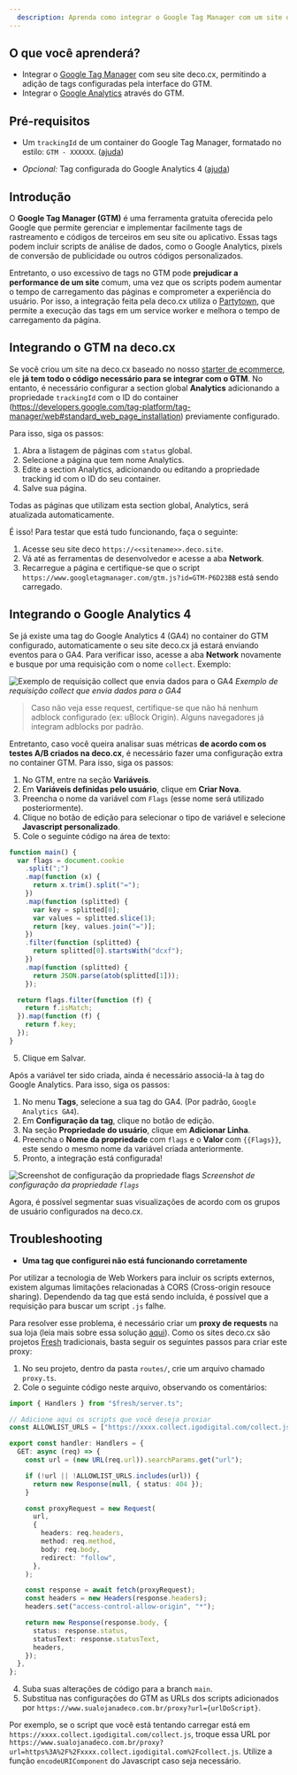```yaml
---
  description: Aprenda como integrar o Google Tag Manager com um site deco.cx
---
```


## O que você aprenderá?

- Integrar o [Google Tag Manager](https://tagmanager.google.com/) com seu site
  deco.cx, permitindo a adição de tags configuradas pela interface do GTM.
- Integrar o [Google Analytics](https://analytics.google.com/) através do GTM.

## Pré-requisitos

- Um `trackingId` de um container do Google Tag Manager, formatado no estilo:
  `GTM - XXXXXX`.
  ([ajuda](https://support.rocketspark.com/hc/en-us/articles/900002470443-How-do-I-get-my-Google-Tag-Manager-Tracking-ID-or-GTM-Number-))

- _Opcional:_ Tag configurada do Google Analytics 4
  ([ajuda](https://support.google.com/tagmanager/answer/9442095?hl=en))

## Introdução

O **Google Tag Manager (GTM)** é uma ferramenta gratuita oferecida pelo Google
que permite gerenciar e implementar facilmente tags de rastreamento e códigos de
terceiros em seu site ou aplicativo. Essas tags podem incluir scripts de análise
de dados, como o Google Analytics, pixels de conversão de publicidade ou outros
códigos personalizados.

Entretanto, o uso excessivo de tags no GTM pode **prejudicar a performance de um
site** comum, uma vez que os scripts podem aumentar o tempo de carregamento das
páginas e comprometer a experiência do usuário. Por isso, a integração feita
pela deco.cx utiliza o [Partytown](https://partytown.builder.io/), que permite a
execução das tags em um service worker e melhora o tempo de carregamento da
página.

## Integrando o GTM na deco.cx

Se você criou um site na deco.cx baseado no nosso
[starter de ecommerce](https://fashion.deco.site/), ele **já tem todo o código
necessário para se integrar com o GTM**. No entanto, é necessário configurar a
section global **Analytics** adicionando a propriedade `trackingId` com o ID do
container
(https://developers.google.com/tag-platform/tag-manager/web#standard_web_page_installation)
previamente configurado.

Para isso, siga os passos:

1. Abra a listagem de páginas com `status` global.
2. Selecione a página que tem nome Analytics.
3. Edite a section Analytics, adicionando ou editando a propriedade tracking id
   com o ID do seu container.
4. Salve sua página.

Todas as páginas que utilizam esta section global, Analytics, será atualizada
automaticamente.

É isso! Para testar que está tudo funcionando, faça o seguinte:

1. Acesse seu site deco `https://<<sitename>>.deco.site`.
2. Vá até as ferramentas de desenvolvedor e acesse a aba **Network**.
3. Recarregue a página e certifique-se que o script
   `https://www.googletagmanager.com/gtm.js?id=GTM-P6D23BB` está sendo
   carregado.

## Integrando o Google Analytics 4

Se já existe uma tag do Google Analytics 4 (GA4) no container do GTM
configurado, automaticamente o seu site deco.cx já estará enviando eventos para
o GA4. Para verificar isso, acesse a aba **Network** novamente e busque por uma
requisição com o nome `collect`. Exemplo:

![Exemplo de requisição collect que envia dados para o GA4](https://user-images.githubusercontent.com/18706156/229370675-53775267-6cd5-4a88-8fe4-b5ea6f5566de.png)
_Exemplo de requisição collect que envia dados para o GA4_

> Caso não veja esse request, certifique-se que não há nenhum adblock
> configurado (ex: uBlock Origin). Alguns navegadores já integram adblocks por
> padrão.

Entretanto, caso você queira analisar suas métricas **de acordo com os testes
A/B criados na deco.cx**, é necessário fazer uma configuração extra no container
GTM. Para isso, siga os passos:

1. No GTM, entre na seção **Variáveis**.
2. Em **Variáveis definidas pelo usuário**, clique em **Criar Nova**.
3. Preencha o nome da variável com `Flags` (esse nome será utilizado
   posteriormente).
4. Clique no botão de edição para selecionar o tipo de variável e selecione
   **Javascript personalizado**.
5. Cole o seguinte código na área de texto:

```javascript
function main() {
  var flags = document.cookie
    .split(";")
    .map(function (x) {
      return x.trim().split("=");
    })
    .map(function (splitted) {
      var key = splitted[0];
      var values = splitted.slice(1);
      return [key, values.join("=")];
    })
    .filter(function (splitted) {
      return splitted[0].startsWith("dcxf");
    })
    .map(function (splitted) {
      return JSON.parse(atob(splitted[1]));
    });

  return flags.filter(function (f) {
    return f.isMatch;
  }).map(function (f) {
    return f.key;
  });
}
```

5. Clique em Salvar.

Após a variável ter sido criada, ainda é necessário associá-la à tag do Google
Analytics. Para isso, siga os passos:

1. No menu **Tags**, selecione a sua tag do GA4. (Por padrão,
   `Google Analytics GA4`).
2. Em **Configuração da tag**, clique no botão de edição.
3. Na seção **Propriedade do usuário**, clique em **Adicionar Linha**.
4. Preencha o **Nome da propriedade** com `flags` e o **Valor** com `{{Flags}}`,
   este sendo o mesmo nome da variável criada anteriormente.
5. Pronto, a integração está configurada!

![Screenshot de configuração da propriedade `flags`](https://user-images.githubusercontent.com/18706156/229370987-a2d0b82a-3b58-46ca-98b1-d7f8c2a8600d.png)
_Screenshot de configuração da propriedade `flags`_

Agora, é possível segmentar suas visualizações de acordo com os grupos de
usuário configurados na deco.cx.

## Troubleshooting

- **Uma tag que configurei não está funcionando corretamente**

Por utilizar a tecnologia de Web Workers para incluir os scripts externos,
existem algumas limitações relacionadas à CORS (Cross-origin resouce sharing).
Dependendo da tag que está sendo incluída, é possível que a requisição para
buscar um script `.js` falhe.

Para resolver esse problema, é necessário criar um **proxy de requests** na sua
loja (leia mais sobre essa solução
[aqui](https://partytown.builder.io/proxying-requests)). Como os sites deco.cx
são projetos [Fresh](https://fresh.deno.dev/) tradicionais, basta seguir os
seguintes passos para criar este proxy:

1. No seu projeto, dentro da pasta `routes/`, crie um arquivo chamado
   `proxy.ts`.
2. Cole o seguinte código neste arquivo, observando os comentários:

```ts
import { Handlers } from "$fresh/server.ts";

// Adicione aqui os scripts que você deseja proxiar
const ALLOWLIST_URLS = ["https://xxxx.collect.igodigital.com/collect.js"];

export const handler: Handlers = {
  GET: async (req) => {
    const url = (new URL(req.url)).searchParams.get("url");

    if (!url || !ALLOWLIST_URLS.includes(url)) {
      return new Response(null, { status: 404 });
    }

    const proxyRequest = new Request(
      url,
      {
        headers: req.headers,
        method: req.method,
        body: req.body,
        redirect: "follow",
      },
    );

    const response = await fetch(proxyRequest);
    const headers = new Headers(response.headers);
    headers.set("access-control-allow-origin", "*");

    return new Response(response.body, {
      status: response.status,
      statusText: response.statusText,
      headers,
    });
  },
};
```

4. Suba suas alterações de código para a branch `main`.
5. Substitua nas configurações do GTM as URLs dos scripts adicionados por
   `https://www.sualojanadeco.com.br/proxy?url={urlDoScript}`.

Por exemplo, se o script que você está tentando carregar está em
`https://xxxx.collect.igodigital.com/collect.js`, troque essa URL por
`https://www.sualojanadeco.com.br/proxy?url=https%3A%2F%2Fxxxx.collect.igodigital.com%2Fcollect.js`.
Utilize a função `encodeURIComponent` do Javascript caso seja necessário.

